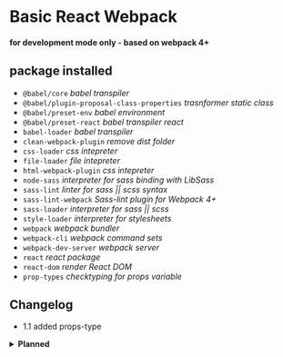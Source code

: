 # Basic React Webpack
#### for development mode only - **based on webpack 4+**



## package installed
* `@babel/core`  *babel transpiler*
* `@babel/plugin-proposal-class-properties` *trasnformer static class*
* `@babel/preset-env` *babel environment*
* `@babel/preset-react` *babel transpiler react*
* `babel-loader` *babel transpiler*
* `clean-webpack-plugin` *remove dist folder*
* `css-loader` *css intepreter*
* `file-loader` *file intepreter*
* `html-webpack-plugin` *css intepreter*
* `node-sass` *interpreter for sass binding with LibSass*
* `sass-lint` *linter for sass || scss syntax*
* `sass-lint-webpack` *Sass-lint plugin for Webpack 4+* 
* `sass-loader` *interpreter for sass || scss*
* `style-loader` *interpreter for stylesheets*
* `webpack` *webpack bundler*
* `webpack-cli` *webpack command sets*
* `webpack-dev-server` *webpack server*
* `react` *react package*    
* `react-dom` *render React DOM*    
* `prop-types` *checktyping for props variable*

## Changelog

* 1.1 added props-type



<details><summary><b>Planned</b></summary>
<ul>
* production mode <br>
* convert for webpack 5
</ul>
</details>
                                                                        
